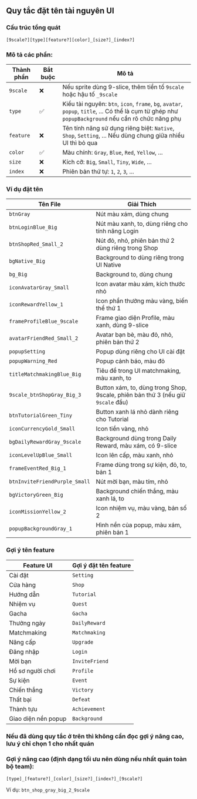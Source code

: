 ## Quy tắc đặt tên tài nguyên UI

### Cấu trúc tổng quát
```
[9scale?][type][feature?][color]_[size?]_[index?]
```

### Mô tả các phần:
| Thành phần     | Bắt buộc | Mô tả |
|----------------|----------|-------|
| `9scale`       | ❌       | Nếu sprite dùng 9-slice, thêm tiền tố `9scale` hoặc hậu tố `_9scale` |
| `type`         | ✅       | Kiểu tài nguyên: `btn`, `icon`, `frame`, `bg`, `avatar`, `popup`, `title`, ... Có thể là cụm từ ghép như `popupBackground` nếu cần rõ chức năng phụ |
| `feature`      | ❌       | Tên tính năng sử dụng riêng biệt: `Native`, `Shop`, `Setting`, ... Nếu dùng chung giữa nhiều UI thì bỏ qua |
| `color`        | ✅       | Màu chính: `Gray`, `Blue`, `Red`, `Yellow`, ... |
| `size`         | ❌       | Kích cỡ: `Big`, `Small`, `Tiny`, `Wide`, ... |
| `index`        | ❌       | Phiên bản thứ tự: `1`, `2`, `3`, ... |

### Ví dụ đặt tên
| Tên File                            | Giải Thích                                                                 |
|-------------------------------------|----------------------------------------------------------------------------|
| `btnGray`                           | Nút màu xám, dùng chung                                                   |
| `btnLoginBlue_Big`                 | Nút màu xanh, to, dùng riêng cho tính năng Login                         |
| `btnShopRed_Small_2`               | Nút đỏ, nhỏ, phiên bản thứ 2 dùng riêng trong Shop                        |
| `bgNative_Big`                      | Background to dùng riêng trong UI Native                                  |
| `bg_Big`                            | Background to, dùng chung                                                 |
| `iconAvatarGray_Small`             | Icon avatar màu xám, kích thước nhỏ                                       |
| `iconRewardYellow_1`               | Icon phần thưởng màu vàng, biến thể thứ 1                                 |
| `frameProfileBlue_9scale`          | Frame giao diện Profile, màu xanh, dùng 9-slice                           |
| `avatarFriendRed_Small_2`          | Avatar bạn bè, màu đỏ, nhỏ, phiên bản thứ 2                               |
| `popupSetting`                      | Popup dùng riêng cho UI cài đặt                                           |
| `popupWarning_Red`                 | Popup cảnh báo, màu đỏ                                                    |
| `titleMatchmakingBlue_Big`         | Tiêu đề trong UI matchmaking, màu xanh, to                               |
| `9scale_btnShopGray_Big_3`         | Button xám, to, dùng trong Shop, 9scale, phiên bản thứ 3 (nếu giữ `9scale` đầu) |
| `btnTutorialGreen_Tiny`            | Button xanh lá nhỏ dành riêng cho Tutorial                                |
| `iconCurrencyGold_Small`           | Icon tiền vàng, nhỏ                                                        |
| `bgDailyRewardGray_9scale`         | Background dùng trong Daily Reward, màu xám, có 9-slice                   |
| `iconLevelUpBlue_Small`            | Icon lên cấp, màu xanh, nhỏ                                               |
| `frameEventRed_Big_1`              | Frame dùng trong sự kiện, đỏ, to, bản 1                                   |
| `btnInviteFriendPurple_Small`      | Nút mời bạn, màu tím, nhỏ                                                 |
| `bgVictoryGreen_Big`               | Background chiến thắng, màu xanh lá, to                                   |
| `iconMissionYellow_2`              | Icon nhiệm vụ, màu vàng, bản số 2                                         |
| `popupBackgroundGray_1`            | Hình nền của popup, màu xám, phiên bản 1                                  |

### Gợi ý tên feature
| Feature UI         | Gợi ý đặt tên feature |
|--------------------|------------------------|
| Cài đặt            | `Setting`              |
| Cửa hàng           | `Shop`                 |
| Hướng dẫn          | `Tutorial`             |
| Nhiệm vụ           | `Quest`                |
| Gacha              | `Gacha`                |
| Thưởng ngày        | `DailyReward`          |
| Matchmaking        | `Matchmaking`          |
| Nâng cấp           | `Upgrade`              |
| Đăng nhập          | `Login`                |
| Mời bạn            | `InviteFriend`         |
| Hồ sơ người chơi   | `Profile`              |
| Sự kiện            | `Event`                |
| Chiến thắng        | `Victory`              |
| Thất bại           | `Defeat`               |
| Thành tựu          | `Achievement`          |
| Giao diện nền popup| `Background`           |

### Nếu đã dùng quy tắc ở trên thì không cần đọc gợi ý nâng cao, lưu ý chỉ chọn 1 cho nhất quán 
### Gợi ý nâng cao (định dạng tối ưu nên dùng nếu nhất quán toàn bộ team):
```
[type]_[feature?]_[color]_[size?]_[index?]_[9scale?]
```
Ví dụ: `btn_shop_gray_big_2_9scale`

